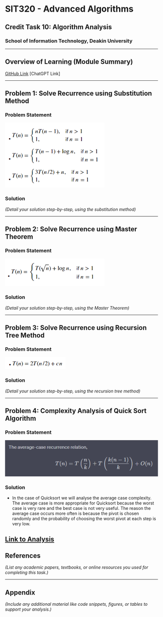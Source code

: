 # SIT320 - Advanced Algorithms
## Credit Task 10: Algorithm Analysis
### School of Information Technology, Deakin University

---

## Overview of Learning (Module Summary)
[GitHub Link](https://github.com/bennyp85/sit320-advanced-algorithms/tree/master/module%2010)
[ChatGPT Link]

---

## Problem 1: Solve Recurrence using Substitution Method

### Problem Statement
![image](Screenshot1.png)

### Solution
*(Detail your solution step-by-step, using the substitution method)*

---

## Problem 2: Solve Recurrence using Master Theorem

### Problem Statement
![image](Screenshot2.png)

### Solution
*(Detail your solution step-by-step, using the Master Theorem)*

---

## Problem 3: Solve Recurrence using Recursion Tree Method

### Problem Statement
![image](Screenshot3.png)
### Solution
*(Detail your solution step-by-step, using the recursion tree method)*

---

## Problem 4: Complexity Analysis of Quick Sort Algorithm

### Problem Statement
![image](Screenshot5.png)

### Solution
- In the case of Quicksort we will analyse the average case complexity. The average case is more appropriate for Quicksort because the worst case is very rare and the best case is not very useful. The reason the average case occurs more often is because the pivot is chosen randomly and the probability of choosing the worst pivot at each step is very low.

[Link to Analysis]()
---

## References
*(List any academic papers, textbooks, or online resources you used for completing this task.)*

---

## Appendix
*(Include any additional material like code snippets, figures, or tables to support your analysis.)*
